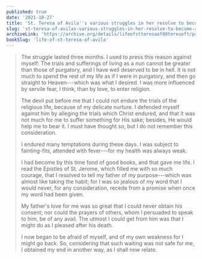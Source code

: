 ```yaml
---
published: true
date: '2021-10-27'
title: 'St. Teresa of Avila''s various struggles in her resolve to become a nun'
slug: 'st-teresa-of-avilas-various-struggles-in-her-resolve-to-become-a-nun'
archiveLink: 'https://archive.org/details/lifeofstteresaof00tereuoft/page/15?view=theater'
bookSlug: 'life-of-st-teresa-of-avila'
---
```


> The struggle lasted three months. I used to press this reason against myself: The trials and sufferings of living as a nun cannot be greater than those of purgatory, and I have well deserved to be in hell. It is not much to spend the rest of my life as if I were in purgatory, and then go straight to Heaven---which was what I desired. I was more influenced by servile fear, I think, than by love, to enter religion.
>
> The devil put before me that I could not endure the trials of the religious life, because of my delicate nurture. I defended myself against him by alleging the trials which Christ endured, and that it was not much for me to suffer something for His sake; besides, He would help me to bear it. I must have thought so, but I do not remember this consideration.
>
> I endured many temptations during these days. I was subject to fainting-fits, attended with fever---for my health was always weak.
>
> I had become by this time fond of good books, and that gave me life. I read the Epistles of St. Jerome, which filled me with so much courage, that I resolved to tell my father of my purpose---which was almost like taking the habit; for I was so jealous of my word that I would never, for any consideration, recede from a promise when once my word had been given.
>
> My father's love for me was so great that I could never obtain his consent; nor could the prayers of others, whom I persuaded to speak to him, be of any avail. The utmost I could get from him was that I might do as I pleased after his death.
>
> I now began to be afraid of myself, and of my own weakness for I might go back. So, considering that such waiting was not safe for me, I obtained my end in another way, as I shall now relate.